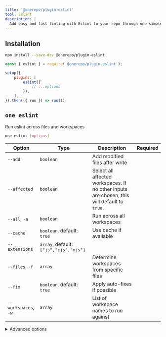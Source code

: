 ```yaml
---
title: '@onerepo/plugin-eslint'
tool: Eslint
description: |
  Add easy and fast linting with Eslint to your repo through one simple plugin.
---
```


## Installation

```sh
npm install --save-dev @onerepo/plugin-eslint
```

```js {1,5-7}
const { eslint } = require('@onerepo/plugin-eslint');

setup({
	plugins: [
		eslint({
			// ...options
		}),
	],
}).then(({ run }) => run());
```

<!-- start-auto-generated-from-cli-eslint -->

## `one eslint`

Run eslint across files and workspaces

```sh
one eslint [options]
```

| Option               | Type                                   | Description                                                                                 | Required |
| -------------------- | -------------------------------------- | ------------------------------------------------------------------------------------------- | -------- |
| `--add`              | `boolean`                              | Add modified files after write                                                              |          |
| `--affected`         | `boolean`                              | Select all affected workspaces. If no other inputs are chosen, this will default to `true`. |          |
| `--all`, `-a`        | `boolean`                              | Run across all workspaces                                                                   |          |
| `--cache`            | `boolean`, default: `true`             | Use cache if available                                                                      |          |
| `--extensions`       | `array`, default: `["js","cjs","mjs"]` |                                                                                             |          |
| `--files`, `-f`      | `array`                                | Determine workspaces from specific files                                                    |          |
| `--fix`              | `boolean`, default: `true`             | Apply auto-fixes if possible                                                                |          |
| `--workspaces`, `-w` | `array`                                | List of workspace names to run against                                                      |          |

<details>

<summary>Advanced options</summary>

| Option          | Type     | Description                                               | Required |
| --------------- | -------- | --------------------------------------------------------- | -------- |
| `--from-ref`    | `string` | Git ref to start looking for affected files or workspaces |          |
| `--through-ref` | `string` | Git ref to start looking for affected files or workspaces |          |

</details>

<!-- end-auto-generated-from-cli-eslint -->
